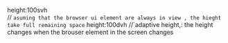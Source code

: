 height:100svh  
// `asuming that the browser ui element are always in view , the hieght take full remaining space`
height:100dvh
//`adaptive height,: the height changes when the brouser element in the screen changes